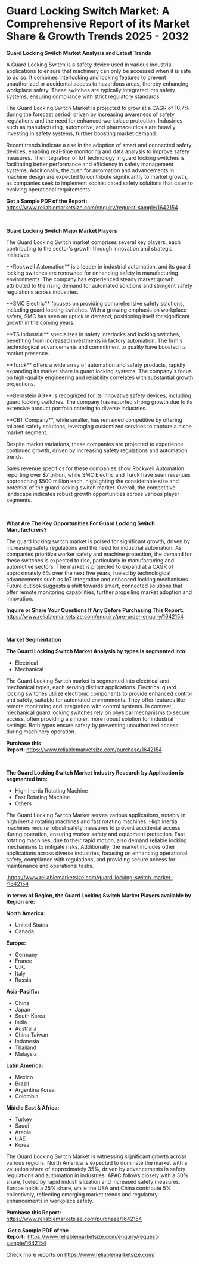 <p><h1>Guard Locking Switch Market: A Comprehensive Report of its Market Share & Growth Trends 2025 - 2032</h1></p><p><strong>Guard Locking Switch Market Analysis and Latest Trends</strong></p>
<p><p>A Guard Locking Switch is a safety device used in various industrial applications to ensure that machinery can only be accessed when it is safe to do so. It combines interlocking and locking features to prevent unauthorized or accidental access to hazardous areas, thereby enhancing workplace safety. These switches are typically integrated into safety systems, ensuring compliance with strict regulatory standards.</p><p>The Guard Locking Switch Market is projected to grow at a CAGR of 10.7% during the forecast period, driven by increasing awareness of safety regulations and the need for enhanced workplace protection. Industries such as manufacturing, automotive, and pharmaceuticals are heavily investing in safety systems, further boosting market demand. </p><p>Recent trends indicate a rise in the adoption of smart and connected safety devices, enabling real-time monitoring and data analysis to improve safety measures. The integration of IoT technology in guard locking switches is facilitating better performance and efficiency in safety management systems. Additionally, the push for automation and advancements in machine design are expected to contribute significantly to market growth, as companies seek to implement sophisticated safety solutions that cater to evolving operational requirements.</p></p>
<p><strong>Get a Sample PDF of the Report:&nbsp;</strong> <a href="https://www.reliablemarketsize.com/enquiry/request-sample/1642154?utm_campaign=2319&utm_medium=2&utm_source=Github&utm_content=ia&utm_term=11022025&utm_id=guard-locking-switch">https://www.reliablemarketsize.com/enquiry/request-sample/1642154</a></p>
<p>&nbsp;</p>
<p><strong>Guard Locking Switch Major Market Players</strong></p>
<p><p>The Guard Locking Switch market comprises several key players, each contributing to the sector's growth through innovation and strategic initiatives. </p><p>**Rockwell Automation** is a leader in industrial automation, and its guard locking switches are renowned for enhancing safety in manufacturing environments. The company has experienced steady market growth attributed to the rising demand for automated solutions and stringent safety regulations across industries. </p><p>**SMC Electric** focuses on providing comprehensive safety solutions, including guard locking switches. With a growing emphasis on workplace safety, SMC has seen an uptick in demand, positioning itself for significant growth in the coming years. </p><p>**TS Industrial** specializes in safety interlocks and locking switches, benefiting from increased investments in factory automation. The firm's technological advancements and commitment to quality have boosted its market presence.</p><p>**Turck** offers a wide array of automation and safety products, rapidly expanding its market share in guard locking systems. The company's focus on high-quality engineering and reliability correlates with substantial growth projections.</p><p>**Bernstein AG** is recognized for its innovative safety devices, including guard locking switches. The company has reported strong growth due to its extensive product portfolio catering to diverse industries. </p><p>**CBT Company**, while smaller, has remained competitive by offering tailored safety solutions, leveraging customized services to capture a niche market segment.</p><p>Despite market variations, these companies are projected to experience continued growth, driven by increasing safety regulations and automation trends. </p><p>Sales revenue specifics for these companies show Rockwell Automation reporting over $7 billion, while SMC Electric and Turck have seen revenues approaching $500 million each, highlighting the considerable size and potential of the guard locking switch market. Overall, the competitive landscape indicates robust growth opportunities across various player segments.</p></p>
<p>&nbsp;</p>
<p><strong>What Are The Key Opportunities For Guard Locking Switch Manufacturers?</strong></p>
<p><p>The guard locking switch market is poised for significant growth, driven by increasing safety regulations and the need for industrial automation. As companies prioritize worker safety and machine protection, the demand for these switches is expected to rise, particularly in manufacturing and automotive sectors. The market is projected to expand at a CAGR of approximately 6% over the next five years, fueled by technological advancements such as IoT integration and enhanced locking mechanisms. Future outlook suggests a shift towards smart, connected solutions that offer remote monitoring capabilities, further propelling market adoption and innovation.</p></p>
<p><strong>Inquire or Share Your Questions If Any Before Purchasing This Report:</strong> <a href="https://www.reliablemarketsize.com/enquiry/pre-order-enquiry/1642154?utm_campaign=2319&utm_medium=2&utm_source=Github&utm_content=ia&utm_term=11022025&utm_id=guard-locking-switch">https://www.reliablemarketsize.com/enquiry/pre-order-enquiry/1642154</a></p>
<p>&nbsp;</p>
<p><strong>Market Segmentation</strong></p>
<p><strong>The Guard Locking Switch Market Analysis by types is segmented into:</strong></p>
<p><ul><li>Electrical</li><li>Mechanical</li></ul></p>
<p><p>The Guard Locking Switch market is segmented into electrical and mechanical types, each serving distinct applications. Electrical guard locking switches utilize electronic components to provide enhanced control and safety, suitable for automated environments. They offer features like remote monitoring and integration with control systems. In contrast, mechanical guard locking switches rely on physical mechanisms to secure access, often providing a simpler, more robust solution for industrial settings. Both types ensure safety by preventing unauthorized access during machinery operation.</p></p>
<p><strong>Purchase this Report:&nbsp;</strong><a href="https://www.reliablemarketsize.com/purchase/1642154?utm_campaign=2319&utm_medium=2&utm_source=Github&utm_content=ia&utm_term=11022025&utm_id=guard-locking-switch">https://www.reliablemarketsize.com/purchase/1642154</a></p>
<p>&nbsp;</p>
<p><strong>The Guard Locking Switch Market Industry Research by Application is segmented into:</strong></p>
<p><ul><li>High Inertia Rotating Machine</li><li>Fast Rotating Machine</li><li>Others</li></ul></p>
<p><p>The Guard Locking Switch Market serves various applications, notably in high inertia rotating machines and fast rotating machines. High inertia machines require robust safety measures to prevent accidental access during operation, ensuring worker safety and equipment protection. Fast rotating machines, due to their rapid motion, also demand reliable locking mechanisms to mitigate risks. Additionally, the market includes other applications across diverse industries, focusing on enhancing operational safety, compliance with regulations, and providing secure access for maintenance and operational tasks.</p></p>
<p><a href="https://www.reliablemarketsize.com/guard-locking-switch-market-r1642154?utm_campaign=2319&utm_medium=2&utm_source=Github&utm_content=ia&utm_term=11022025&utm_id=guard-locking-switch">&nbsp;https://www.reliablemarketsize.com/guard-locking-switch-market-r1642154</a></p>
<p><strong>In terms of Region, the Guard Locking Switch Market Players available by Region are:</strong></p>
<p>
    <p> <strong> North America: </strong>
        <ul>
            <li>United States</li>
            <li>Canada</li>
        </ul>
        </p> 
    <p> <strong> Europe: </strong>
        <ul>
            <li>Germany</li>
            <li>France</li>
            <li>U.K.</li>
            <li>Italy</li>
            <li>Russia</li>
        </ul>
        </p> 
    <p> <strong> Asia-Pacific: </strong>
        <ul>
            <li>China</li>
            <li>Japan</li>
            <li>South Korea</li>
            <li>India</li>
            <li>Australia</li>
            <li>China Taiwan</li>
            <li>Indonesia</li>
            <li>Thailand</li>
            <li>Malaysia</li>
        </ul>
        </p> 
    <p> <strong> Latin America: </strong>
        <ul>
            <li>Mexico</li>
            <li>Brazil</li>
            <li>Argentina Korea</li>
            <li>Colombia</li>
        </ul>
        </p> 
    <p> <strong> Middle East & Africa: </strong>
        <ul>
            <li>Turkey</li>
            <li>Saudi</li>
            <li>Arabia</li>
            <li>UAE</li>
            <li>Korea</li>
        </ul>
    </p>
    </p>
<p><p>The Guard Locking Switch Market is witnessing significant growth across various regions. North America is expected to dominate the market with a valuation share of approximately 35%, driven by advancements in safety regulations and automation in industries. APAC follows closely with a 30% share, fueled by rapid industrialization and increased safety measures. Europe holds a 25% share, while the USA and China contribute 5% collectively, reflecting emerging market trends and regulatory enhancements in workplace safety.</p></p>
<p><strong>Purchase this Report: </strong><a href="https://www.reliablemarketsize.com/purchase/1642154?utm_campaign=2319&utm_medium=2&utm_source=Github&utm_content=ia&utm_term=11022025&utm_id=guard-locking-switch">https://www.reliablemarketsize.com/purchase/1642154</a></p>
<p>&nbsp;<strong>Get a Sample PDF of the Report:&nbsp;&nbsp;</strong><a href="https://www.reliablemarketsize.com/enquiry/request-sample/1642154?utm_campaign=2319&utm_medium=2&utm_source=Github&utm_content=ia&utm_term=11022025&utm_id=guard-locking-switch">https://www.reliablemarketsize.com/enquiry/request-sample/1642154</a></p>
<p><strong></strong></p>
<p>Check more reports on <a href="https://www.reliablemarketsize.com/?utm_campaign=2319&utm_medium=2&utm_source=Github&utm_content=ia&utm_term=11022025&utm_id=guard-locking-switch">https://www.reliablemarketsize.com/</a></p>